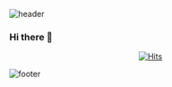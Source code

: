 ![header](https://capsule-render.vercel.app/api?section=footer)

### Hi there 👋
<div align=center>
	
  [![Hits](https://hits.seeyoufarm.com/api/count/incr/badge.svg?url=https%3A%2F%2Fgithub.com%2Fzzsza)](https://hits.seeyoufarm.com) 
	
  </div>

![footer](https://capsule-render.vercel.app/api?section=footer)
